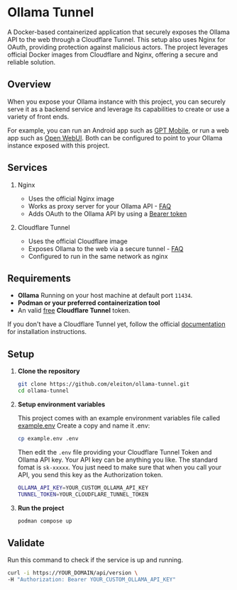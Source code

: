 # Ollama Tunnel

A Docker-based containerized application that securely exposes the Ollama API to the web through a Cloudflare Tunnel.
This setup also uses Nginx for OAuth, providing protection against malicious actors.
The project leverages official Docker images from Cloudflare and Nginx, offering a secure and reliable
solution.

## Overview

When you expose your Ollama instance with this project, you can securely serve it as a backend service and leverage its
capabilities to create or use a variety of front ends.

For example, you can run an Android app such as [GPT Mobile](https://github.com/Taewan-P/gpt_mobile), or run a web app
such as [Open WebUI](https://github.com/open-webui/open-webui). Both can be configured to point to your Ollama instance
exposed with this project.

## Services

1. Nginx
    * Uses the official Nginx image
    * Works as proxy server for your Ollama
      API - [FAQ](https://github.com/ollama/ollama/blob/4100ed7bdd417ae6d25bf64467fb9df33f3f6525/docs/faq.md#how-can-i-use-ollama-with-a-proxy-server)
    * Adds OAuth to the Ollama API by using a [Bearer token](https://oauth.net/2/bearer-tokens/)

2. Cloudflare Tunnel
    * Uses the official Cloudflare image
    * Exposes Ollama to the web via a secure
      tunnel - [FAQ](https://github.com/ollama/ollama/blob/4100ed7bdd417ae6d25bf64467fb9df33f3f6525/docs/faq.md#how-can-i-use-ollama-with-cloudflare-tunnel)
    * Configured to run in the same network as nginx

## Requirements

- **Ollama** Running on your host machine at default port `11434`.
- **Podman or your preferred containerization tool**
- An valid [free](https://blog.cloudflare.com/tunnel-for-everyone/) **Cloudflare Tunnel** token.

If you don't have a Cloudflare Tunnel yet, follow the
official [documentation](https://developers.cloudflare.com/cloudflare-one/connections/connect-networks/get-started/create-remote-tunnel/)
for installation instructions.

## Setup

1. **Clone the repository**
    ```bash
    git clone https://github.com/eleiton/ollama-tunnel.git
    cd ollama-tunnel
    ```

2. **Setup environment variables**

   This project comes with an example environment variables file called [example.env](example.env)
   Create a copy and name it .env:

   ```bash
   cp example.env .env
   ```

   Then edit the `.env` file providing your Cloudflare Tunnel Token and Ollama API key.  Your API key can be anything you like.  The standard fomat is `sk-xxxxx`.  You just need to make sure that when you call your API, you send this key as the Authorization token.

    ```bash
    OLLAMA_API_KEY=YOUR_CUSTOM_OLLAMA_API_KEY 
    TUNNEL_TOKEN=YOUR_CLOUDFLARE_TUNNEL_TOKEN
    ```
1. **Run the project**
    ```bash
    podman compose up
    ```

## Validate

Run this command to check if the service is up and running.

```bash
curl -i https://YOUR_DOMAIN/api/version \
-H "Authorization: Bearer YOUR_CUSTOM_OLLAMA_API_KEY"
```

